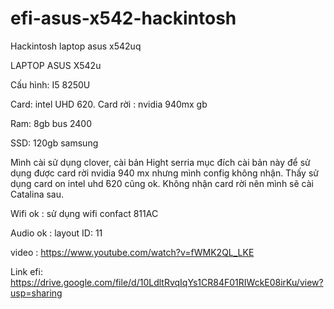 # efi-asus-x542-hackintosh

Hackintosh laptop asus x542uq

LAPTOP ASUS X542u

Cấu hình: I5 8250U

Card: intel UHD  620. Card rời : nvidia   940mx gb

Ram: 8gb bus 2400

SSD: 120gb samsung

Mình cài sử dụng clover, cài bản Hight serria mục đích cài bản này để sử dụng được card rời nvidia 940 mx nhưng mình config không nhận. Thấy sử dụng card on intel uhd  ̉620 cũng ok. Không nhận card rời nên mình sẽ cài Catalina sau.

Wifi ok : sử dụng wifi confact 811AC

Audio ok : layout ID: 11

video : https://www.youtube.com/watch?v=fWMK2QL_LKE

Link efi: https://drive.google.com/file/d/10LdltRvqIqYs1CR84F01RIWckE08irKu/view?usp=sharing
